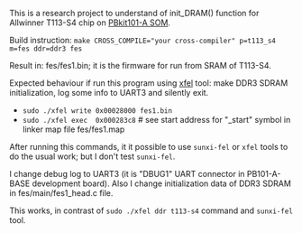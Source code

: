 This is a research project to understand of init_DRAM() function for Allwinner T113-S4 chip on [PBkit101-A SOM](https://pb-embedded.ru/pbkit101-a).

Build instruction: `make CROSS_COMPILE="your cross-compiler" p=t113_s4 m=fes ddr=ddr3 fes`

Result in: fes/fes1.bin; it is the firmware for run from SRAM of T113-S4.

Expected behaviour if run this program using [xfel](https://github.com/xboot/xfel) tool: make DDR3 SDRAM initialization, log some info to UART3 and silently exit.

* `sudo ./xfel write 0x00028000 fes1.bin`
* `sudo ./xfel exec  0x000283c8` # see start address for "_start" symbol in linker map file fes/fes1.map

After running this commands, it it possible to use `sunxi-fel` or `xfel` tools to do the usual work; but I don't test `sunxi-fel`.

I change debug log to UART3 (it is "DBUG1" UART connector in PB101-A-BASE development board).
Also I change initialization data of DDR3 SDRAM in fes/main/fes1_head.c file.

This works, in contrast of `sudo ./xfel ddr t113-s4` command and `sunxi-fel` tool.
